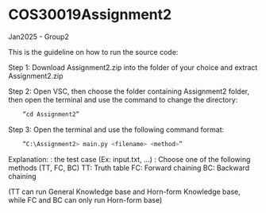 # COS30019Assignment2
Jan2025 - Group2

This is the guideline on how to run the source code: 


Step 1: Download Assignment2.zip into the folder of your choice and extract Assignment2.zip

Step 2: Open VSC, then choose the folder containing Assignment2 folder, then open the terminal and use the command to change the directory:
```bash
	“cd Assignment2”
```
Step 3: Open the terminal and use the following command format:
```bash
	“C:\Assignment2> main.py <filename> <method>”
```

Explanation:
<filename>: the test case (Ex: input.txt, …)
<method>: Choose one of the following methods (TT, FC, BC)
TT: Truth table
FC: Forward chaining
BC: Backward chaining

(TT can run General Knowledge base and Horn-form Knowledge base, while FC and BC can only run Horn-form base)
